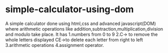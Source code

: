 # simple-calculator-using-dom

A simple calculator done using html,css and advanced javascript(DOM) where arithmetic operations like addition,subtraction,multiplication,division and modulo take place.
It has 
1.numbers from 0 to 9
2.C-> to remove the whole letters displayed
  CE->to delete each letter from right to left
3.arithmetic operations
4.assignment operator.
